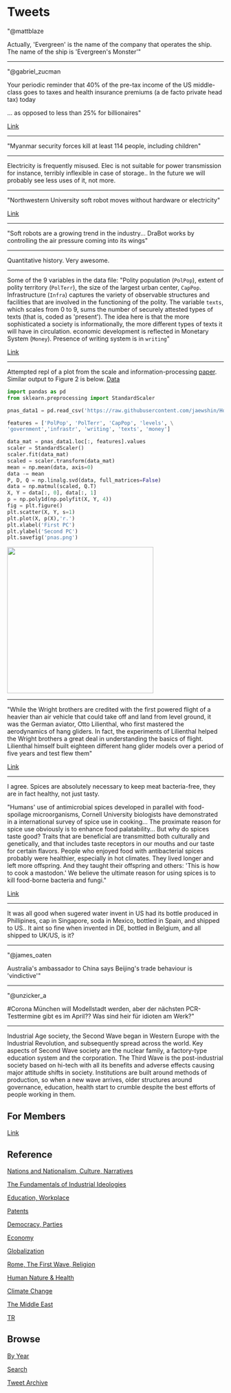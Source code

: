 # Tweets

"@mattblaze

Actually, 'Evergreen' is the name of the company that operates the
ship. The name of the ship is 'Evergreen's Monster'"

---

"@gabriel_zucman

Your periodic reminder that 40% of the pre-tax income of the US
middle-class goes to taxes and health insurance premiums (a de facto
private head tax) today

... as opposed to less than 25% for billionaires"

[Link](https://twitter.com/gabriel_zucman/status/1375940908760231938)

---

"Myanmar security forces kill at least 114 people, including children"

---

Electricity is frequently misused. Elec is not suitable for power
transmission for instance, terribly inflexible in case of storage.. In
the future we will probably see less uses of it, not more.

---

"Northwestern University soft robot moves without hardware or electricity"

[Link](https://www.slashgear.com/northwestern-university-soft-robot-moves-without-hardware-or-electricity-10650521/)

---

"Soft robots are a growing trend in the industry...  DraBot works by
controlling the air pressure coming into its wings"

---

Quantitative history. Very awesome.

---

Some of the 9 variables in the data file: "Polity population
(`PolPop`), extent of polity territory (`PolTerr`), the size of the
largest urban center, `CapPop`. Infrastructure (`Infra`) captures the
variety of observable structures and facilities that are involved in
the functioning of the polity. The variable `texts`, which scales from
0 to 9, sums the number of securely attested types of texts (that is,
coded as 'present').  The idea here is that the more sophisticated a
society is informationally, the more different types of texts it will
have in circulation. economic development is reflected in Monetary
System (`Money`). Presence of writing system is in `writing`"

[Link](https://escholarship.org/content/qt99x6r11m/qt99x6r11m_noSplash_0ec83bc0d39d185f00345309a3db5508.pdf)

---

Attempted repl of a plot from the scale and information-processing [paper](https://www.nature.com/articles/s41467-020-16035-9).
Similar output to Figure 2 is below. [Data](https://github.com/jaewshin/Holocene)

```python
import pandas as pd
from sklearn.preprocessing import StandardScaler

pnas_data1 = pd.read_csv('https://raw.githubusercontent.com/jaewshin/Holocene/master/data1.csv')

features = ['PolPop', 'PolTerr', 'CapPop', 'levels', \
'government','infrastr', 'writing', 'texts', 'money']

data_mat = pnas_data1.loc[:, features].values
scaler = StandardScaler()
scaler.fit(data_mat)
scaled = scaler.transform(data_mat)
mean = np.mean(data, axis=0)
data -= mean
P, D, Q = np.linalg.svd(data, full_matrices=False)
data = np.matmul(scaled, Q.T) 
X, Y = data[:, 0], data[:, 1]
p = np.poly1d(np.polyfit(X, Y, 4))
fig = plt.figure()
plt.scatter(X, Y, s=1)
plt.plot(X, p(X),'r.')
plt.xlabel('First PC')
plt.ylabel('Second PC')
plt.savefig('pnas.png')
```

<img width="340" src="https://pbs.twimg.com/media/ExgVXABWgAUEAG9?format=png&name=small"/>

---

"While the Wright brothers are credited with the first powered flight
of a heavier than air vehicle that could take off and land from level
ground, it was the German aviator, Otto Lilienthal, who first mastered
the aerodynamics of hang gliders. In fact, the experiments of
Lilienthal helped the Wright brothers a great deal in understanding
the basics of flight. Lilienthal himself built eighteen different hang
glider models over a period of five years and test flew them"

[Link](https://www.researchgate.net/publication/37179495_Powered_Hang_Gliding)

---

I agree. Spices are absolutely necessary to keep meat bacteria-free,
they are in fact healthy, not just tasty.


"Humans' use of antimicrobial spices developed in parallel with
food-spoilage microorganisms, Cornell University biologists have
demonstrated in a international survey of spice use in cooking... The
proximate reason for spice use obviously is to enhance food
palatability... But why do spices taste good? Traits that are
beneficial are transmitted both culturally and genetically, and that
includes taste receptors in our mouths and our taste for certain
flavors. People who enjoyed food with antibacterial spices probably
were healthier, especially in hot climates. They lived longer and left
more offspring. And they taught their offspring and others: 'This is
how to cook a mastodon.' We believe the ultimate reason for using
spices is to kill food-borne bacteria and fungi."

[Link](https://news.cornell.edu/stories/1998/03/food-bacteria-spice-survey-shows-why-some-cultures-it-hot)

---

It was all good when sugered water invent in US had its bottle
produced in Phillipines, cap in Singapore, soda in Mexico, bottled in
Spain, and shipped to US..  It aint so fine when invented in DE,
bottled in Belgium, and all shipped to UK/US, is it? 

---

"@james_oaten

Australia's ambassador to China says Beijing's trade behaviour is
'vindictive'"

---

"@unzicker_a

\#Corona München will Modellstadt werden, aber der nächsten
PCR-Testtermine gibt es im April?? Was sind heir für idioten am Werk?"

---

Industrial Age society, the Second Wave began in Western Europe with
the Industrial Revolution, and subsequently spread across the
world. Key aspects of Second Wave society are the nuclear family, a
factory-type education system and the corporation. The Third Wave is
the post-industrial society based on hi-tech with all its benefits and
adverse effects causing major attitude shifts in society. Institutions
are built around methods of production, so when a new wave arrives,
older structures around governance, education, health start to crumble
despite the best efforts of people working in them.

## For Members

[Link](https://thirdwave-members.herokuapp.com)

## Reference

[Nations and Nationalism, Culture, Narratives](/2013/02/nations-and-nationalism.md)

[The Fundamentals of Industrial Ideologies](/2011/04/fundamentals-of-industrial-ideologies.md)

[Education, Workplace](2017/09/education-workplace.md)

[Patents](/2018/09/patents.md)

[Democracy, Parties](/2016/11/democracy.md)

[Economy](/2018/05/economy.md)

[Globalization](/2018/09/globalization.md)

[Rome, The First Wave, Religion](/2017/12/rome.md)

[Human Nature & Health](/2020/07/human-nature.md)

[Climate Change](/2018/12/climate.md)

[The Middle East](/2019/07/middleeast.md)

[TR](../tr)

## Browse

[By Year](years.md)

[Search](search.html)

[Tweet Archive](/tweets/README.md)


